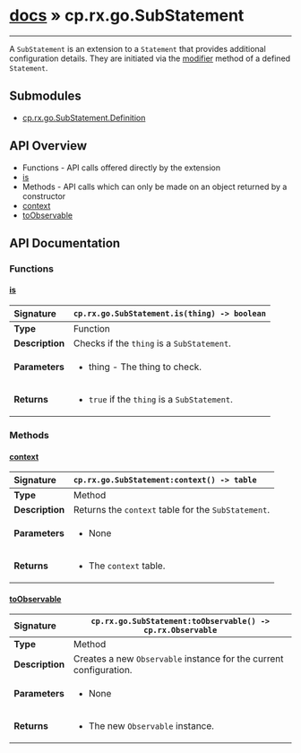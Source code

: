 # [docs](index.md) » cp.rx.go.SubStatement
---

A `SubStatement` is an extension to a `Statement` that provides additional configuration details.
They are initiated via the [modifier](#modifier) method of a defined `Statement`.

## Submodules
 * [cp.rx.go.SubStatement.Definition](cp.rx.go.SubStatement.Definition.md)

## API Overview
* Functions - API calls offered directly by the extension
 * [is](#is)
* Methods - API calls which can only be made on an object returned by a constructor
 * [context](#context)
 * [toObservable](#toobservable)

## API Documentation

### Functions

#### [is](#is)
| <span style="float: left;">**Signature**</span> | <span style="float: left;">`cp.rx.go.SubStatement.is(thing) -> boolean` </span>                                                          |
| -----------------------------------------------------|---------------------------------------------------------------------------------------------------------|
| **Type**                                             | Function |
| **Description**                                      | Checks if the `thing` is a `SubStatement`. |
| **Parameters**                                       | <ul><li>thing    - The thing to check.</li></ul> |
| **Returns**                                          | <ul><li><code>true</code> if the <code>thing</code> is a <code>SubStatement</code>.</li></ul> |

### Methods

#### [context](#context)
| <span style="float: left;">**Signature**</span> | <span style="float: left;">`cp.rx.go.SubStatement:context() -> table` </span>                                                          |
| -----------------------------------------------------|---------------------------------------------------------------------------------------------------------|
| **Type**                                             | Method |
| **Description**                                      | Returns the `context` table for the `SubStatement`. |
| **Parameters**                                       | <ul><li>None</li></ul> |
| **Returns**                                          | <ul><li>The <code>context</code> table.</li></ul> |

#### [toObservable](#toobservable)
| <span style="float: left;">**Signature**</span> | <span style="float: left;">`cp.rx.go.SubStatement:toObservable() -> cp.rx.Observable` </span>                                                          |
| -----------------------------------------------------|---------------------------------------------------------------------------------------------------------|
| **Type**                                             | Method |
| **Description**                                      | Creates a new `Observable` instance for the current configuration. |
| **Parameters**                                       | <ul><li>None</li></ul> |
| **Returns**                                          | <ul><li>The new <code>Observable</code> instance.</li></ul> |

